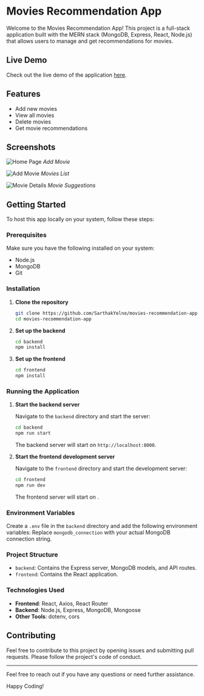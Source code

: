 # Movies Recommendation App

Welcome to the Movies Recommendation App! This project is a full-stack application built with the MERN stack (MongoDB, Express, React, Node.js) that allows users to manage and get recommendations for movies.

## Live Demo

Check out the live demo of the application [here](https://movies-react-app.onrender.com).

## Features

- Add new movies
- View all movies
- Delete movies
- Get movie recommendations

## Screenshots

![Home Page](./screenshots/home_page.png)
*Add Movie*

![Add Movie](./screenshots/add_movie.png)
*Movies List*

![Movie Details](./screenshots/movie_details.png)
*Movie Suggestions*

## Getting Started

To host this app locally on your system, follow these steps:

### Prerequisites

Make sure you have the following installed on your system:

- Node.js
- MongoDB
- Git

### Installation

1. **Clone the repository**

    ```bash
    git clone https://github.com/SarthakYelne/movies-recommendation-app.git
    cd movies-recommendation-app
    ```

2. **Set up the backend**

    ```bash
    cd backend
    npm install
    ```

3. **Set up the frontend**

    ```bash
    cd frontend
    npm install
    ```

### Running the Application

1. **Start the backend server**

    Navigate to the `backend` directory and start the server:

    ```bash
    cd backend
    npm run start
    ```

    The backend server will start on `http://localhost:8000`.

2. **Start the frontend development server**

    Navigate to the `frontend` directory and start the development server:

    ```bash
    cd frontend
    npm run dev
    ```

    The frontend server will start on .

### Environment Variables

Create a `.env` file in the `backend` directory and add the following environment variables:
Replace `mongodb_connection` with your actual MongoDB connection string.

### Project Structure

- `backend`: Contains the Express server, MongoDB models, and API routes.
- `frontend`: Contains the React application.

### Technologies Used

- **Frontend**: React, Axios, React Router
- **Backend**: Node.js, Express, MongoDB, Mongoose
- **Other Tools**: dotenv, cors

## Contributing

Feel free to contribute to this project by opening issues and submitting pull requests. Please follow the project's code of conduct.

---

Feel free to reach out if you have any questions or need further assistance.

Happy Coding! 